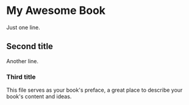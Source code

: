 # My Awesome Book

Just one line.

## Second title

Another line.

### Third title

This file serves as your book's preface, a great place to describe your book's content and ideas.
